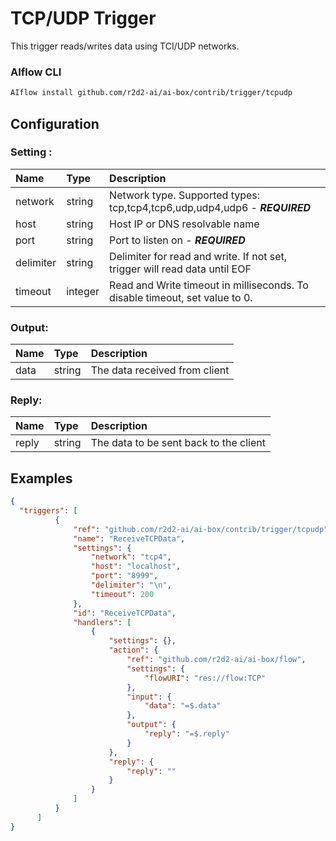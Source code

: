 <!--
title: TCP/UDP
weight: 4701
-->
# TCP/UDP Trigger

This trigger reads/writes data using TCI/UDP networks.

### AIflow CLI
```bash
AIflow install github.com/r2d2-ai/ai-box/contrib/trigger/tcpudp
```

## Configuration

### Setting :

| Name       | Type    | Description
|:---        | :---    | :---     
| network    | string  | Network type. Supported types: tcp,tcp4,tcp6,udp,udp4,udp6  - ***REQUIRED***
| host       | string  | Host IP or DNS resolvable name
| port       | string  | Port to listen on - ***REQUIRED***
| delimiter  | string  | Delimiter for read and write. If not set, trigger will read data until EOF
| timeout    | integer | Read and Write timeout in milliseconds. To disable timeout, set value to 0.


### Output:

| Name         | Type     | Description
|:---          | :---     | :---   
| data         | string   | The data received from client

### Reply:

| Name         | Type     | Description
|:---          | :---     | :---   
| reply        | string   | The data to be sent back to the client

## Examples

```json
{
  "triggers": [
          {
              "ref": "github.com/r2d2-ai/ai-box/contrib/trigger/tcpudp",
              "name": "ReceiveTCPData",
              "settings": {
                  "network": "tcp4",
                  "host": "localhost",
                  "port": "8999",
                  "delimiter": "\n",
                  "timeout": 200
              },
              "id": "ReceiveTCPData",
              "handlers": [
                  {
                      "settings": {},
                      "action": {
                          "ref": "github.com/r2d2-ai/ai-box/flow",
                          "settings": {
                              "flowURI": "res://flow:TCP"
                          },
                          "input": {
                              "data": "=$.data"
                          },
                          "output": {
                              "reply": "=$.reply"
                          }
                      },
                      "reply": {
                          "reply": ""
                      }
                  }
              ]
          }
      ]
}
```